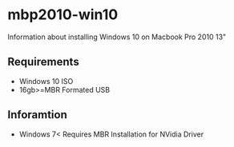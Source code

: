 # mbp2010-win10
Information about installing Windows 10 on Macbook Pro 2010 13"

## Requirements
- Windows 10 ISO
- 16gb>=MBR Formated USB

## Inforamtion
- Windows 7< Requires MBR Installation for NVidia Driver
